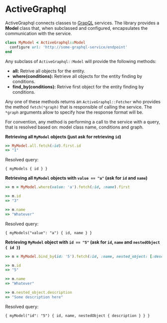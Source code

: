 # ActiveGraphql

ActiveGraphql connects classes to [GrapQL](http://graphql.org/) services.
The library provides a **Model** class that, when subclassed and configured, encapsulates the communication with the service.

```ruby
class MyModel < ActiveGraphql::Model
  configure url: 'http://some-graphql-service/endpoint'
end
```

Any subclass of `ActiveGraphql::Model` will provide the following methods:

- **all:** Retrive all objects for the entity.
- **where(conditions):** Retrieve all objects for the entity finding by conditions.
- **find_by(conditions):** Retrive first object for the entity finding by conditions.

Any one of these methods returns an `ActiveGraphql::Fetcher` who provides the method `fetch(*graph)` that is responsible of calling the service. The `*graph` arguments allow to specify how the response format will be.

For convention, any method is performing a call to the service with a query, that is resolved based on: model class name, conditions and graph.

**Retrieving all `MyModel` objects (just ask for retrieving `id`)**

```ruby
>> MyModel.all.fetch(:id).first.id
=> "1"
```

Resolved query:

```
{ myModels { id } }
```

**Retrieving all `MyModel` objects with `value == "a"` (ask for `id` and `name`)**

```ruby
>> m = MyModel.where(value: 'a').fetch(:id, :name).first

>> m.id
=> "3"

>> m.name
=> "Whatever"
```

Resolved query:

```
{ myModels("value": "a") { id, name } }
```

**Retrieving `MyModel` object with `id == "5"` (ask for `id`, `name` and `nestedObject { id }`)**

```ruby
>> m = MyModel.bind_by(id: '5').fetch(:id, :name, nested_object: [:description])

>> m.id
=> "5"

>> m.name
=> "Whatever"

>> m.nested_object.description
=> "Some description here"
```

Resolved query:

```
{ myModel("id": "5") { id, name, nestedObject { description } } }
```
